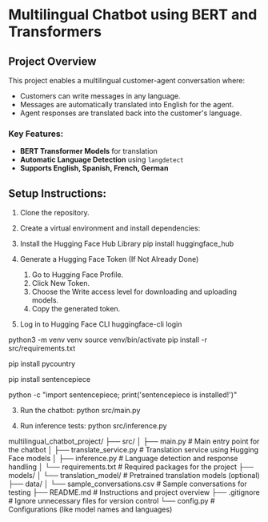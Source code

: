 
# Multilingual Chatbot using BERT and Transformers

## Project Overview
This project enables a multilingual customer-agent conversation where:
- Customers can write messages in any language.
- Messages are automatically translated into English for the agent.
- Agent responses are translated back into the customer's language.

### Key Features:
- **BERT Transformer Models** for translation
- **Automatic Language Detection** using `langdetect`
- **Supports English, Spanish, French, German**

## Setup Instructions:
1. Clone the repository.
2. Create a virtual environment and install dependencies:


3. Install the Hugging Face Hub Library
pip install huggingface_hub

4. Generate a Hugging Face Token (If Not Already Done)
	1.	Go to Hugging Face Profile.
	2.	Click New Token.
	3.	Choose the Write access level for downloading and uploading models.
	4.	Copy the generated token.


5. Log in to Hugging Face CLI 
huggingface-cli login

python3 -m venv venv
source venv/bin/activate
pip install -r src/requirements.txt

pip install pycountry 

pip install sentencepiece

python -c "import sentencepiece; print('sentencepiece is installed!')"

3. Run the chatbot:
python src/main.py

4. Run inference tests:
python src/inference.py





multilingual_chatbot_project/
├── src/
│   ├── main.py                      # Main entry point for the chatbot
│   ├── translate_service.py         # Translation service using Hugging Face models
│   ├── inference.py                 # Language detection and response handling
│   └── requirements.txt             # Required packages for the project
├── models/
│   └── translation_model/           # Pretrained translation models (optional)
├── data/
│   └── sample_conversations.csv     # Sample conversations for testing
├── README.md                        # Instructions and project overview
├── .gitignore                       # Ignore unnecessary files for version control
└── config.py                        # Configurations (like model names and languages)